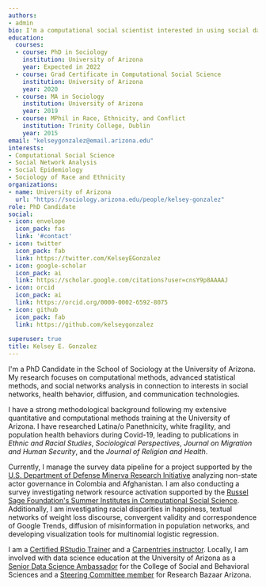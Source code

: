 ```yaml
---
authors:
- admin
bio: I'm a computational social scientist interested in using social data in new and innovative ways.
education:
  courses:
  - course: PhD in Sociology
    institution: University of Arizona
    year: Expected in 2022
  - course: Grad Certificate in Computational Social Science
    institution: University of Arizona
    year: 2020
  - course: MA in Sociology
    institution: University of Arizona
    year: 2019
  - course: MPhil in Race, Ethnicity, and Conflict
    institution: Trinity College, Dublin
    year: 2015
email: "kelseygonzalez@email.arizona.edu"
interests:
- Computational Social Science
- Social Network Analysis
- Social Epidemiology
- Sociology of Race and Ethnicity
organizations:
- name: University of Arizona
  url: "https://sociology.arizona.edu/people/kelsey-gonzalez"
role: PhD Candidate
social:
- icon: envelope
  icon_pack: fas
  link: '#contact'
- icon: twitter
  icon_pack: fab
  link: https://twitter.com/KelseyEGonzalez
- icon: google-scholar
  icon_pack: ai
  link: https://scholar.google.com/citations?user=cnsY9p8AAAAJ
- icon: orcid
  icon_pack: ai
  link: https://orcid.org/0000-0002-6592-8075
- icon: github
  icon_pack: fab
  link: https://github.com/kelseygonzalez
  
superuser: true
title: Kelsey E. Gonzalez
---
```


I'm a PhD Candidate in the School of Sociology at the University of Arizona. My research focuses on computational methods, advanced statistical methods, and social networks analysis in connection to interests in social networks, health behavior, diffusion, and communication technologies.

I have a strong methodological background following my extensive quantitative and computational methods training at the University of Arizona. I have researched Latina/o Panethnicity, white fragility, and population health behaviors during  Covid-19, leading to publications in *Ethnic and Racial Studies*, *Sociological Perspectives*, *Journal on Migration and Human Security*, and the *Journal of Religion and Health*.

Currently, I manage the survey data pipeline for a project supported by the [U.S. Department of Defense Minerva Research Initiative](https://minerva.defense.gov/) analyzing non-state actor governance in Colombia and Afghanistan. I am also conducting a survey investigating network resource activation supported by the [Russel Sage Foundation's Summer Institutes in Computational Social Science](https://sicss.io/). Additionally, I am investigating racial disparities in happiness, textual networks of weight loss discourse, convergent validity and correspondence of Google Trends, diffusion of misinformation in population networks, and developing visualization tools for multinomial logistic regression. 

I am a [Certified RStudio Trainer](https://education.rstudio.com/trainers/) and a [Carpentries instructor](https://carpentries.org/instructors/). Locally, I am involved with data science education at the University of Arizona as a [Senior Data Science Ambassador](https://datascience.arizona.edu/ambassadors) for the College of Social and Behavioral Sciences and a [Steering Committee member](http://researchbazaar.arizona.edu/) for Research Bazaar Arizona. 

<!---Kelsey received her MA in Sociology from the University of Arizona in 2018 where she investigated the impacts of personal networks and homophily on individuals’ perceptions of discrimination. Before coming to the University of Arizona, she earned her MPhil in Race, Ethnicity and Conflict from the Department of Sociology at Trinity College, Dublin in 2015.-->
